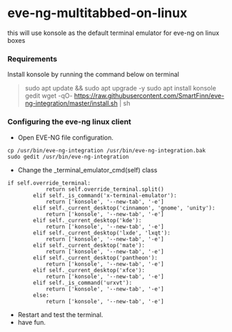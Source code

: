 # eve-ng-multitabbed-on-linux

this will use konsole as the default terminal emulator for eve-ng on linux boxes

### Requirements
Install konsole by running the command below on terminal
>sudo apt update && sudo apt upgrade -y
>sudo apt install konsole gedit
>wget -qO- https://raw.githubusercontent.com/SmartFinn/eve-ng-integration/master/install.sh | sh

### Configuring the eve-ng linux client

- Open EVE-NG file configuration.
```
cp /usr/bin/eve-ng-integration /usr/bin/eve-ng-integration.bak
sudo gedit /usr/bin/eve-ng-integration
```

- Change the _terminal_emulator_cmd(self) class
```
if self.override_terminal:
            return self.override_terminal.split()
        elif self._is_command('x-terminal-emulator'):
            return ['konsole', '--new-tab', '-e']
        elif self._current_desktop('cinnamon', 'gnome', 'unity'):
            return ['konsole', '--new-tab', '-e']
        elif self._current_desktop('kde'):
            return ['konsole', '--new-tab', '-e']
        elif self._current_desktop('lxde', 'lxqt'):
            return ['konsole', '--new-tab', '-e']
        elif self._current_desktop('mate'):
            return ['konsole', '--new-tab', '-e']
        elif self._current_desktop('pantheon'):
            return ['konsole', '--new-tab', '-e']
        elif self._current_desktop('xfce'):
            return ['konsole', '--new-tab', '-e']
        elif self._is_command('urxvt'):
            return ['konsole', '--new-tab', '-e']
        else:
            return ['konsole', '--new-tab', '-e']
```
- Restart and test the terminal.
- have fun.
 
